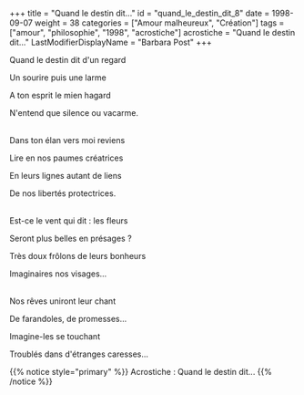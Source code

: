 +++
title = "Quand le destin dit..."
id = "quand_le_destin_dit_8"
date = 1998-09-07
weight = 38
categories = ["Amour malheureux", "Création"]
tags = ["amour", "philosophie", "1998", "acrostiche"]
acrostiche = "Quand le destin dit..."
LastModifierDisplayName = "Barbara Post"
+++

Quand le destin dit d'un regard

Un sourire puis une larme

A ton esprit le mien hagard

N'entend que silence ou vacarme.

 \
Dans ton élan vers moi reviens

Lire en nos paumes créatrices

En leurs lignes autant de liens

De nos libertés protectrices.

 \
Est-ce le vent qui dit : les fleurs

Seront plus belles en présages ?

Très doux frôlons de leurs bonheurs

Imaginaires nos visages...

 \
Nos rêves uniront leur chant

De farandoles, de promesses...

Imagine-les se touchant

Troublés dans d'étranges caresses...

{{% notice style="primary" %}}
Acrostiche : Quand le destin dit...
{{% /notice %}}
